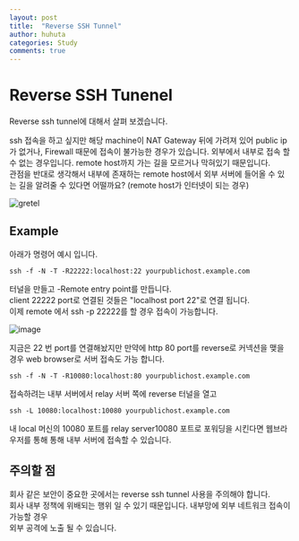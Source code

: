 ```yaml
---
layout: post
title:  "Reverse SSH Tunnel"
author: huhuta
categories: Study
comments: true
---
```


# Reverse SSH Tunenel
Reverse ssh tunnel에 대해서 살펴 보겠습니다.

ssh 접속을 하고 싶지만 해당 machine이 NAT Gateway 뒤에 가려져 있어 public ip가 없거나, 
Firewall 때문에 접속이 불가능한 경우가 있습니다. 외부에서 내부로 접속 할 수 없는 경우입니다. 
remote host까지 가는 길을 모르거나 막혀있기 때문입니다.  
관점을 반대로 생각해서 내부에 존재하는 remote host에서 외부 서버에 들어올 수 있는 길을 
알려줄 수 있다면  어떨까요? (remote host가 인터넷이 되는 경우)
  

![gretel](http://www.byillust.com/qowhdfp/wp-content/uploads/sites/44737/2015/09/IMG_20150901_180728-e1441101686627.jpg)


## Example
아래가 명령어 예시 입니다. 

```
ssh -f -N -T -R22222:localhost:22 yourpublichost.example.com
```

터널을 만들고 -Remote entry point를 만듭니다.  
client 22222 port로 연결된 것들은 "localhost port 22"로 연결 됩니다.   
이제 remote 에서 ssh -p 22222를 할 경우 접속이 가능합니다. 

![image](https://hobosource.files.wordpress.com/2016/06/400px-ssh-reverse-connect.png)

지금은 22 번 port를 연결해놨지만 만약에 http 80 port를 reverse로 커넥션을 맺을 경우
web browser로 서버 접속도 가능 합니다.


```
ssh -f -N -T -R10080:localhost:80 yourpublichost.example.com
```
접속하려는 내부 서버에서 relay 서버 쪽에 reverse 터널을 열고


```
ssh -L 10080:localhost:10080 yourpublichost.example.com
```
내 local 머신의 10080 포트를 relay server10080 포트로 포워딩을 시킨다면 웹브라우저를 통해
통해 내부 서버에 접속할 수 있습니다.

## 주의할 점

회사 같은 보안이 중요한 곳에서는 reverse ssh tunnel 사용을 주의해야 합니다.  
회사 내부 정책에 위배되는 행위 일 수 있기 때문입니다. 내부망에 외부 네트워크 접속이 가능할 경우    
외부 공격에 노출 될 수 있습니다.



